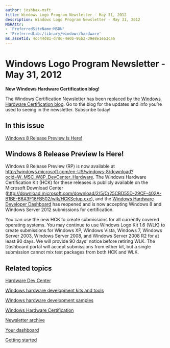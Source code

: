 ```yaml
---
author: joshbax-msft
title: Windows Logo Program Newsletter - May 31, 2012
description: Windows Logo Program Newsletter - May 31, 2012
MSHAttr:
- 'PreferredSiteName:MSDN'
- 'PreferredLib:/library/windows/hardware'
ms.assetid: 4cc44d81-d7d6-4e0b-96b2-39e8e1ea3ca6
---
```


# Windows Logo Program Newsletter - May 31, 2012


**New Windows Hardware Certification blog!**

The Windows Certification Newsletter has been replaced by the [Windows Hardware Certification blog](http://blogs.msdn.com/b/windows_hardware_certification/). Go to the blog for the updates and info you’re used to seeing in the newsletter. Subscribe today!

## In this issue


[Windows 8 Release Preview Is Here!](#preview)

## <a href="" id="preview"></a>Windows 8 Release Preview Is Here!


Windows 8 Release Preview (RP) is now available at <http://windows.microsoft.com/en-US/windows-8/download?ocid=W_MSC_W8P_DevCenter_Hardware>. The Windows Hardware Certification Kit (HCK) for these releases is publicly available on the Microsoft Download Center (<http://download.microsoft.com/download/2/5/C/25CBD55D-29CF-402A-B1BE-B6A3F16FB502/wlk/HCKSetup.exe>), and the [Windows Hardware Developer Dashboard](https://login.live.com/login.srf?wa=wsignin1.0&rpsnv=12&ct=1389889743&rver=6.1.6206.0&wp=MBI_SSL&wreply=https:%2F%2Fsysdev.microsoft.com%2FWLID%2FSignIn.ashx%3FReturnURL%3D%252fen-US%252fhardware%252fmember%252f&lc=1033&id=281915&mkt=en-US&cbcxt=hardware) has reopened and is now accepting Windows 8 and Windows Server 2012 submissions for certification.

You can use the new HCK to create submissions for all currently covered operating systems. You may continue to use Windows Logo Kit 1.6 (WLK) to create submissions for Windows XP, Windows Vista, Windows 7, Windows Server 2003, Windows Server 2008, and Windows Server 2008 R2 for at least 90 days. We will provide 90 days' notice before retiring WLK. The Dashboard portal will accept submissions from either kit, but a single submission cannot mix test packages from both HCK and WLK.

## Related topics


[Hardware Dev Center](http://msdn.microsoft.com/en-US/windows/hardware/)

[Windows hardware development kits and tools](http://msdn.microsoft.com/windows/hardware/bg127147)

[Windows hardware development samples](http://code.msdn.microsoft.com/windowshardware/)

[Windows Hardware Certification](http://msdn.microsoft.com/en-US/windows/hardware/gg463010)

[Newsletter archive](windows-certification-newsletter-archive.md)

[Your dashboard](https://sysdev.microsoft.com/hardware/member/)

[Getting started](http://msdn.microsoft.com/library/windows/hardware/gg507680/)

 

 







